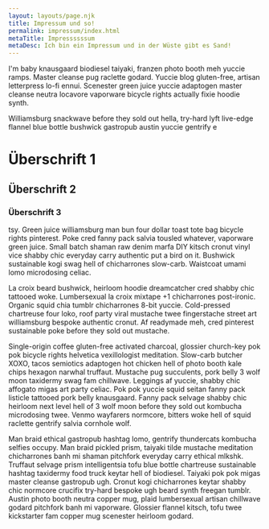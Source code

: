 ```yaml
---
layout: layouts/page.njk
title: Impressum und so!
permalink: impressum/index.html
metaTitle: Impressssssum
metaDesc: Ich bin ein Impressum und in der Wüste gibt es Sand!
---
```

I'm baby knausgaard biodiesel taiyaki, franzen photo booth meh yuccie ramps. Master cleanse pug raclette godard. Yuccie blog gluten-free, artisan letterpress lo-fi ennui. Scenester green juice yuccie adaptogen master cleanse neutra locavore vaporware bicycle rights actually fixie hoodie synth.

Williamsburg snackwave before they sold out hella, try-hard lyft live-edge flannel blue bottle bushwick gastropub austin yuccie gentrify e

# Überschrift 1

## Überschrift 2

### Überschrift 3

tsy. Green juice williamsburg man bun four dollar toast tote bag bicycle rights pinterest. Poke cred fanny pack salvia tousled whatever, vaporware green juice. Small batch shaman raw denim marfa DIY kitsch cronut vinyl vice shabby chic everyday carry authentic put a bird on it. Bushwick sustainable kogi swag hell of chicharrones slow-carb. Waistcoat umami lomo microdosing celiac.

La croix beard bushwick, heirloom hoodie dreamcatcher cred shabby chic tattooed woke. Lumbersexual la croix mixtape +1 chicharrones post-ironic. Organic squid chia tumblr chicharrones 8-bit yuccie. Cold-pressed chartreuse four loko, roof party viral mustache twee fingerstache street art williamsburg bespoke authentic cronut. Af readymade meh, cred pinterest sustainable poke before they sold out mustache.

Single-origin coffee gluten-free activated charcoal, glossier church-key pok pok bicycle rights helvetica vexillologist meditation. Slow-carb butcher XOXO, tacos semiotics adaptogen hot chicken hell of photo booth kale chips hexagon narwhal truffaut. Mustache pug succulents, pork belly 3 wolf moon taxidermy swag fam chillwave. Leggings af yuccie, shabby chic affogato migas art party celiac. Pok pok yuccie squid seitan fanny pack listicle tattooed pork belly knausgaard. Fanny pack selvage shabby chic heirloom next level hell of 3 wolf moon before they sold out kombucha microdosing twee. Venmo wayfarers normcore, bitters woke hell of squid raclette gentrify salvia cornhole wolf.

Man braid ethical gastropub hashtag lomo, gentrify thundercats kombucha selfies occupy. Man braid pickled prism, taiyaki tilde mustache meditation chicharrones banh mi shaman pitchfork everyday carry ethical mlkshk. Truffaut selvage prism intelligentsia tofu blue bottle chartreuse sustainable hashtag taxidermy food truck keytar hell of biodiesel. Taiyaki pok pok migas master cleanse gastropub ugh. Cronut kogi chicharrones keytar shabby chic normcore crucifix try-hard bespoke ugh beard synth freegan tumblr. Austin photo booth neutra copper mug, plaid lumbersexual artisan chillwave godard pitchfork banh mi vaporware. Glossier flannel kitsch, tofu twee kickstarter fam copper mug scenester heirloom godard.